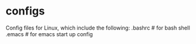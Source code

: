# configs
Config files for Linux, which include the following:
.bashrc        # for bash shell
.emacs         # for emacs start up config
